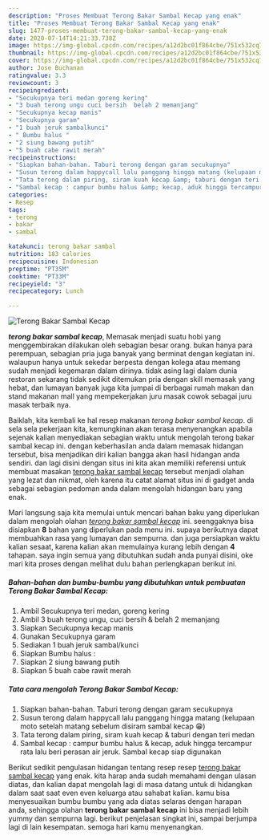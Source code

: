 ```yaml
---
description: "Proses Membuat Terong Bakar Sambal Kecap yang enak"
title: "Proses Membuat Terong Bakar Sambal Kecap yang enak"
slug: 1477-proses-membuat-terong-bakar-sambal-kecap-yang-enak
date: 2020-07-14T14:21:33.738Z
image: https://img-global.cpcdn.com/recipes/a12d2bc01f864cbe/751x532cq70/terong-bakar-sambal-kecap-foto-resep-utama.jpg
thumbnail: https://img-global.cpcdn.com/recipes/a12d2bc01f864cbe/751x532cq70/terong-bakar-sambal-kecap-foto-resep-utama.jpg
cover: https://img-global.cpcdn.com/recipes/a12d2bc01f864cbe/751x532cq70/terong-bakar-sambal-kecap-foto-resep-utama.jpg
author: Jose Buchanan
ratingvalue: 3.3
reviewcount: 3
recipeingredient:
- "Secukupnya teri medan goreng kering"
- "3 buah terong ungu cuci bersih  belah 2 memanjang"
- "Secukupnya kecap manis"
- "Secukupnya garam"
- "1 buah jeruk sambalkunci"
- " Bumbu halus "
- "2 siung bawang putih"
- "5 buah cabe rawit merah"
recipeinstructions:
- "Siapkan bahan-bahan. Taburi terong dengan garam secukupnya"
- "Susun terong dalam happycall lalu panggang hingga matang (kelupaan moto setelah matang sebelum disiram sambal kecap 😁)"
- "Tata terong dalam piring, siram kuah kecap &amp; taburi dengan teri medan"
- "Sambal kecap : campur bumbu halus &amp; kecap, aduk hingga tercampur rata lalu beri perasan air jeruk. Sambal kecap siap digunakan"
categories:
- Resep
tags:
- terong
- bakar
- sambal

katakunci: terong bakar sambal 
nutrition: 183 calories
recipecuisine: Indonesian
preptime: "PT35M"
cooktime: "PT33M"
recipeyield: "3"
recipecategory: Lunch

---
```



![Terong Bakar Sambal Kecap](https://img-global.cpcdn.com/recipes/a12d2bc01f864cbe/751x532cq70/terong-bakar-sambal-kecap-foto-resep-utama.jpg)

<b><i>terong bakar sambal kecap</i></b>, Memasak menjadi suatu hobi yang menggembirakan dilakukan oleh sebagian besar orang. bukan hanya para perempuan, sebagian pria juga banyak yang berminat dengan kegiatan ini. walaupun hanya untuk sekedar berpesta dengan kolega atau memang sudah menjadi kegemaran dalam dirinya. tidak asing lagi dalam dunia restoran sekarang tidak sedikit ditemukan pria dengan skill memasak yang hebat, dan lumayan banyak juga kita jumpai di berbagai rumah makan dan stand makanan mall yang mempekerjakan juru masak cowok sebagai juru masak terbaik nya.



Baiklah, kita kembali ke hal resep makanan <i>terong bakar sambal kecap</i>. di sela sela pekerjaan kita, kemungkinan akan terasa menyenangkan apabila sejenak kalian menyediakan sebagian waktu untuk mengolah terong bakar sambal kecap ini. dengan keberhasilan anda dalam memasak hidangan tersebut, bisa menjadikan diri kalian bangga akan hasil hidangan anda sendiri. dan lagi disini dengan situs ini kita akan memiliki referensi untuk membuat masakan <u>terong bakar sambal kecap</u> tersebut menjadi olahan yang lezat dan nikmat, oleh karena itu catat alamat situs ini di gadget anda sebagai sebagian pedoman anda dalam mengolah hidangan baru yang enak.


Mari langsung saja kita memulai untuk mencari bahan baku yang diperlukan dalam mengolah olahan <u><i>terong bakar sambal kecap</i></u> ini. seenggaknya bisa disiapkan <b>8</b> bahan yang diperlukan pada menu ini. supaya berikutnya dapat membuahkan rasa yang lumayan dan sempurna. dan juga persiapkan waktu kalian sesaat, karena kalian akan memulainya kurang lebih dengan <b>4</b> tahapan. saya ingin semua yang dibutuhkan sudah anda punyai disini, oke mari kita proses dengan melihat dulu bahan perlengkapan berikut ini.

<!--inarticleads1-->

##### Bahan-bahan dan bumbu-bumbu yang dibutuhkan untuk pembuatan Terong Bakar Sambal Kecap:

1. Ambil Secukupnya teri medan, goreng kering
1. Ambil 3 buah terong ungu, cuci bersih &amp; belah 2 memanjang
1. Siapkan Secukupnya kecap manis
1. Gunakan Secukupnya garam
1. Sediakan 1 buah jeruk sambal/kunci
1. Siapkan  Bumbu halus :
1. Siapkan 2 siung bawang putih
1. Siapkan 5 buah cabe rawit merah




<!--inarticleads2-->

##### Tata cara mengolah Terong Bakar Sambal Kecap:

1. Siapkan bahan-bahan. Taburi terong dengan garam secukupnya
1. Susun terong dalam happycall lalu panggang hingga matang (kelupaan moto setelah matang sebelum disiram sambal kecap 😁)
1. Tata terong dalam piring, siram kuah kecap &amp; taburi dengan teri medan
1. Sambal kecap : campur bumbu halus &amp; kecap, aduk hingga tercampur rata lalu beri perasan air jeruk. Sambal kecap siap digunakan




Berikut sedikit pengulasan hidangan tentang resep resep <u>terong bakar sambal kecap</u> yang enak. kita harap anda sudah memahami dengan ulasan diatas, dan kalian dapat mengolah lagi di masa datang untuk di hidangkan dalam saat saat even even keluarga atau sahabat kalian. kamu bisa menyesuaikan bumbu bumbu yang ada diatas selaras dengan harapan anda, sehingga olahan <b>terong bakar sambal kecap</b> ini bisa menjadi lebih yummy dan sempurna lagi. berikut penjelasan singkat ini, sampai berjumpa lagi di lain kesempatan. semoga hari kamu menyenangkan.

